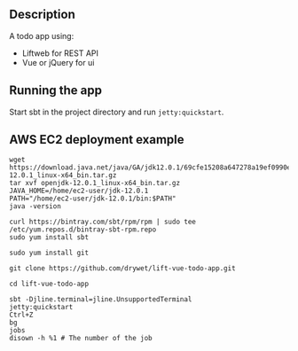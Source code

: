 ## Description
A todo app using:
- Liftweb for REST API
- Vue or jQuery for ui

## Running the app
Start sbt in the project directory and run `jetty:quickstart`.

## AWS EC2 deployment example
```
wget https://download.java.net/java/GA/jdk12.0.1/69cfe15208a647278a19ef0990eea691/12/GPL/openjdk-12.0.1_linux-x64_bin.tar.gz
tar xvf openjdk-12.0.1_linux-x64_bin.tar.gz
JAVA_HOME=/home/ec2-user/jdk-12.0.1
PATH="/home/ec2-user/jdk-12.0.1/bin:$PATH"
java -version

curl https://bintray.com/sbt/rpm/rpm | sudo tee /etc/yum.repos.d/bintray-sbt-rpm.repo
sudo yum install sbt

sudo yum install git

git clone https://github.com/drywet/lift-vue-todo-app.git

cd lift-vue-todo-app

sbt -Djline.terminal=jline.UnsupportedTerminal
jetty:quickstart
Ctrl+Z
bg
jobs
disown -h %1 # The number of the job
```
